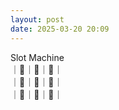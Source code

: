 ```yaml
---
layout: post
date: 2025-03-20 20:09
---
```


Slot Machine<br />
｜🍇｜🔔｜🤡｜<br />
｜💎｜🍇｜🔔｜<br />
｜🍇｜🍒｜💎｜<br />

